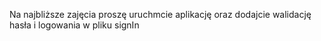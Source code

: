 Na najbliższe zajęcia proszę uruchmcie aplikację oraz dodajcie walidację hasła i logowania w pliku signIn 
